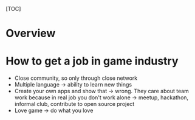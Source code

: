 [TOC]

# Overview

# How to get a job in game industry
- Close community, so only through close network
- Multiple language -> ability to learn new things
- Create your own apps and show that -> wrong. They care about team work because in real job you don't work alone -> meetup, hackathon, informal club, contribute to open source project
- Love game -> do what you love
